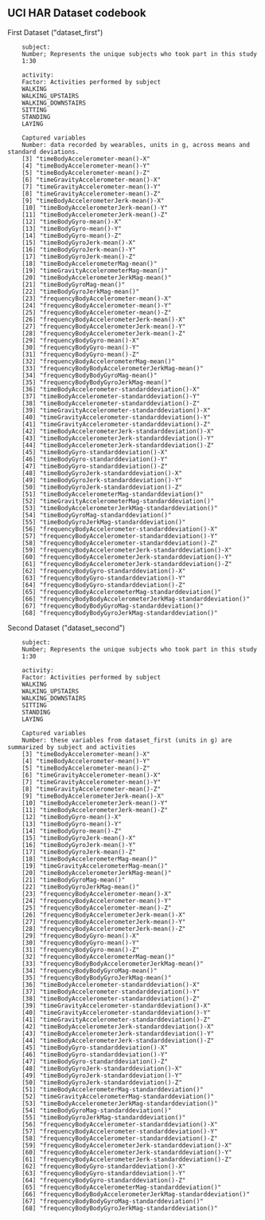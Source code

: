 ## UCI HAR Dataset codebook

First Dataset ("dataset_first")
        
        subject:
        Number; Represents the unique subjects who took part in this study
        1:30
        
        activity:
        Factor: Activities performed by subject
        WALKING
	    WALKING_UPSTAIRS
	    WALKING_DOWNSTAIRS
	    SITTING
	    STANDING
	    LAYING
	
	    Captured variables 
	    Number: data recorded by wearables, units in g, across means and standard deviations.
        [3] "timeBodyAccelerometer-mean()-X"                           
        [4] "timeBodyAccelerometer-mean()-Y"                           
        [5] "timeBodyAccelerometer-mean()-Z"                           
        [6] "timeGravityAccelerometer-mean()-X"                        
        [7] "timeGravityAccelerometer-mean()-Y"                        
        [8] "timeGravityAccelerometer-mean()-Z"                        
        [9] "timeBodyAccelerometerJerk-mean()-X"                       
        [10] "timeBodyAccelerometerJerk-mean()-Y"                       
        [11] "timeBodyAccelerometerJerk-mean()-Z"                       
        [12] "timeBodyGyro-mean()-X"                                    
        [13] "timeBodyGyro-mean()-Y"                                    
        [14] "timeBodyGyro-mean()-Z"                                    
        [15] "timeBodyGyroJerk-mean()-X"                                
        [16] "timeBodyGyroJerk-mean()-Y"                                
        [17] "timeBodyGyroJerk-mean()-Z"                                
        [18] "timeBodyAccelerometerMag-mean()"                          
        [19] "timeGravityAccelerometerMag-mean()"                       
        [20] "timeBodyAccelerometerJerkMag-mean()"                      
        [21] "timeBodyGyroMag-mean()"                                   
        [22] "timeBodyGyroJerkMag-mean()"                               
        [23] "frequencyBodyAccelerometer-mean()-X"                      
        [24] "frequencyBodyAccelerometer-mean()-Y"                      
        [25] "frequencyBodyAccelerometer-mean()-Z"                      
        [26] "frequencyBodyAccelerometerJerk-mean()-X"                  
        [27] "frequencyBodyAccelerometerJerk-mean()-Y"                  
        [28] "frequencyBodyAccelerometerJerk-mean()-Z"                  
        [29] "frequencyBodyGyro-mean()-X"                               
        [30] "frequencyBodyGyro-mean()-Y"                               
        [31] "frequencyBodyGyro-mean()-Z"                               
        [32] "frequencyBodyAccelerometerMag-mean()"                     
        [33] "frequencyBodyBodyAccelerometerJerkMag-mean()"             
        [34] "frequencyBodyBodyGyroMag-mean()"                          
        [35] "frequencyBodyBodyGyroJerkMag-mean()"                      
        [36] "timeBodyAccelerometer-standarddeviation()-X"              
        [37] "timeBodyAccelerometer-standarddeviation()-Y"              
        [38] "timeBodyAccelerometer-standarddeviation()-Z"              
        [39] "timeGravityAccelerometer-standarddeviation()-X"           
        [40] "timeGravityAccelerometer-standarddeviation()-Y"           
        [41] "timeGravityAccelerometer-standarddeviation()-Z"           
        [42] "timeBodyAccelerometerJerk-standarddeviation()-X"          
        [43] "timeBodyAccelerometerJerk-standarddeviation()-Y"          
        [44] "timeBodyAccelerometerJerk-standarddeviation()-Z"          
        [45] "timeBodyGyro-standarddeviation()-X"                       
        [46] "timeBodyGyro-standarddeviation()-Y"                       
        [47] "timeBodyGyro-standarddeviation()-Z"                       
        [48] "timeBodyGyroJerk-standarddeviation()-X"                   
        [49] "timeBodyGyroJerk-standarddeviation()-Y"                   
        [50] "timeBodyGyroJerk-standarddeviation()-Z"                   
        [51] "timeBodyAccelerometerMag-standarddeviation()"             
        [52] "timeGravityAccelerometerMag-standarddeviation()"          
        [53] "timeBodyAccelerometerJerkMag-standarddeviation()"         
        [54] "timeBodyGyroMag-standarddeviation()"                      
        [55] "timeBodyGyroJerkMag-standarddeviation()"                  
        [56] "frequencyBodyAccelerometer-standarddeviation()-X"         
        [57] "frequencyBodyAccelerometer-standarddeviation()-Y"         
        [58] "frequencyBodyAccelerometer-standarddeviation()-Z"         
        [59] "frequencyBodyAccelerometerJerk-standarddeviation()-X"     
        [60] "frequencyBodyAccelerometerJerk-standarddeviation()-Y"     
        [61] "frequencyBodyAccelerometerJerk-standarddeviation()-Z"     
        [62] "frequencyBodyGyro-standarddeviation()-X"                  
        [63] "frequencyBodyGyro-standarddeviation()-Y"                  
        [64] "frequencyBodyGyro-standarddeviation()-Z"                  
        [65] "frequencyBodyAccelerometerMag-standarddeviation()"        
        [66] "frequencyBodyBodyAccelerometerJerkMag-standarddeviation()"
        [67] "frequencyBodyBodyGyroMag-standarddeviation()"             
        [68] "frequencyBodyBodyGyroJerkMag-standarddeviation()"  
        
Second Dataset ("dataset_second")
        
        subject:
        Number; Represents the unique subjects who took part in this study
        1:30
        
        activity:
        Factor: Activities performed by subject
        WALKING
	    WALKING_UPSTAIRS
	    WALKING_DOWNSTAIRS
	    SITTING
	    STANDING
	    LAYING
	
	    Captured variables 
	    Number: these variables from dataset_first (units in g) are summarized by subject and activities
        [3] "timeBodyAccelerometer-mean()-X"                           
        [4] "timeBodyAccelerometer-mean()-Y"                           
        [5] "timeBodyAccelerometer-mean()-Z"                           
        [6] "timeGravityAccelerometer-mean()-X"                        
        [7] "timeGravityAccelerometer-mean()-Y"                        
        [8] "timeGravityAccelerometer-mean()-Z"                        
        [9] "timeBodyAccelerometerJerk-mean()-X"                       
        [10] "timeBodyAccelerometerJerk-mean()-Y"                       
        [11] "timeBodyAccelerometerJerk-mean()-Z"                       
        [12] "timeBodyGyro-mean()-X"                                    
        [13] "timeBodyGyro-mean()-Y"                                    
        [14] "timeBodyGyro-mean()-Z"                                    
        [15] "timeBodyGyroJerk-mean()-X"                                
        [16] "timeBodyGyroJerk-mean()-Y"                                
        [17] "timeBodyGyroJerk-mean()-Z"                                
        [18] "timeBodyAccelerometerMag-mean()"                          
        [19] "timeGravityAccelerometerMag-mean()"                       
        [20] "timeBodyAccelerometerJerkMag-mean()"                      
        [21] "timeBodyGyroMag-mean()"                                   
        [22] "timeBodyGyroJerkMag-mean()"                               
        [23] "frequencyBodyAccelerometer-mean()-X"                      
        [24] "frequencyBodyAccelerometer-mean()-Y"                      
        [25] "frequencyBodyAccelerometer-mean()-Z"                      
        [26] "frequencyBodyAccelerometerJerk-mean()-X"                  
        [27] "frequencyBodyAccelerometerJerk-mean()-Y"                  
        [28] "frequencyBodyAccelerometerJerk-mean()-Z"                  
        [29] "frequencyBodyGyro-mean()-X"                               
        [30] "frequencyBodyGyro-mean()-Y"                               
        [31] "frequencyBodyGyro-mean()-Z"                               
        [32] "frequencyBodyAccelerometerMag-mean()"                     
        [33] "frequencyBodyBodyAccelerometerJerkMag-mean()"             
        [34] "frequencyBodyBodyGyroMag-mean()"                          
        [35] "frequencyBodyBodyGyroJerkMag-mean()"                      
        [36] "timeBodyAccelerometer-standarddeviation()-X"              
        [37] "timeBodyAccelerometer-standarddeviation()-Y"              
        [38] "timeBodyAccelerometer-standarddeviation()-Z"              
        [39] "timeGravityAccelerometer-standarddeviation()-X"           
        [40] "timeGravityAccelerometer-standarddeviation()-Y"           
        [41] "timeGravityAccelerometer-standarddeviation()-Z"           
        [42] "timeBodyAccelerometerJerk-standarddeviation()-X"          
        [43] "timeBodyAccelerometerJerk-standarddeviation()-Y"          
        [44] "timeBodyAccelerometerJerk-standarddeviation()-Z"          
        [45] "timeBodyGyro-standarddeviation()-X"                       
        [46] "timeBodyGyro-standarddeviation()-Y"                       
        [47] "timeBodyGyro-standarddeviation()-Z"                       
        [48] "timeBodyGyroJerk-standarddeviation()-X"                   
        [49] "timeBodyGyroJerk-standarddeviation()-Y"                   
        [50] "timeBodyGyroJerk-standarddeviation()-Z"                   
        [51] "timeBodyAccelerometerMag-standarddeviation()"             
        [52] "timeGravityAccelerometerMag-standarddeviation()"          
        [53] "timeBodyAccelerometerJerkMag-standarddeviation()"         
        [54] "timeBodyGyroMag-standarddeviation()"                      
        [55] "timeBodyGyroJerkMag-standarddeviation()"                  
        [56] "frequencyBodyAccelerometer-standarddeviation()-X"         
        [57] "frequencyBodyAccelerometer-standarddeviation()-Y"         
        [58] "frequencyBodyAccelerometer-standarddeviation()-Z"         
        [59] "frequencyBodyAccelerometerJerk-standarddeviation()-X"     
        [60] "frequencyBodyAccelerometerJerk-standarddeviation()-Y"     
        [61] "frequencyBodyAccelerometerJerk-standarddeviation()-Z"     
        [62] "frequencyBodyGyro-standarddeviation()-X"                  
        [63] "frequencyBodyGyro-standarddeviation()-Y"                  
        [64] "frequencyBodyGyro-standarddeviation()-Z"                  
        [65] "frequencyBodyAccelerometerMag-standarddeviation()"        
        [66] "frequencyBodyBodyAccelerometerJerkMag-standarddeviation()"
        [67] "frequencyBodyBodyGyroMag-standarddeviation()"             
        [68] "frequencyBodyBodyGyroJerkMag-standarddeviation()"  
